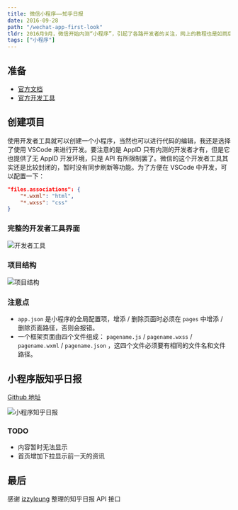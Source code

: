 ```yaml
---
title: 微信小程序——知乎日报
date: 2016-09-28
path: "/wechat-app-first-look"
tldr: 2016月9月，微信开始内测“小程序”，引起了各路开发者的关注，网上的教程也是如雨后竹笋一般的冒了出来，而且 Github 上已经有了 awesome-wechat-weapp 系列了，收集了小程序的开发教程、官方文档、设计规范、API 等等资源。今天也来用微信小程序练练手，做了一个微信小程序版的知乎日报。
tags: ["小程序"]
---
```


## 准备

- [官方文档](https://mp.weixin.qq.com/debug/wxadoc/dev/?t=1474974358244)
- [官方开发工具](https://mp.weixin.qq.com/debug/wxadoc/dev/devtools/download.html?t=1474974358244)

## 创建项目

使用开发者工具就可以创建一个小程序，当然也可以进行代码的编辑，我还是选择了使用 VSCode 来进行开发。要注意的是 AppID 只有内测的开发者才有，但是它也提供了无 AppID 开发环境，只是 API 有所限制罢了。微信的这个开发者工具其实还是比较封闭的，暂时没有同步刷新等功能。为了方便在 VSCode 中开发，可以配置一下：

```json
"files.associations": {
	"*.wxml": "html",
	"*.wxss": "css"
}
```

### 完整的开发者工具界面

![开发者工具](http://oaz5uxplb.bkt.clouddn.com/blog/wechat-devtool.png)

### 项目结构

![项目结构](http://oaz5uxplb.bkt.clouddn.com/blog/wechat-demo.PNG)

### 注意点

- `app.json` 是小程序的全局配置项，增添 / 删除页面时必须在 `pages` 中增添 / 删除页面路径，否则会报错。
- 一个框架页面由四个文件组成： `pagename.js` / `pagename.wxss` / `pagename.wxml` / `pagename.json` ，这四个文件必须要有相同的文件名和文件路径。

## 小程序版知乎日报

[Github 地址](https://github.com/coderfe/weapp-zhihudaily)

![小程序知乎日报](http://oaz5uxplb.bkt.clouddn.com/blog/weapp-demo.gif)

### TODO

- 内容暂时无法显示
- 首页增加下拉显示前一天的资讯

## 最后

感谢 [izzyleung](https://github.com/izzyleung) 整理的知乎日报 API 接口
